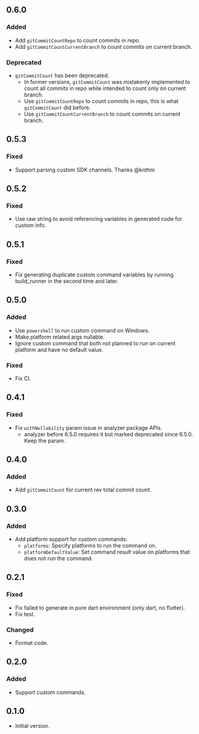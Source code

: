 ## 0.6.0

### Added

- Add `gitCommitCountRepo` to count commits in repo.
- Add `gitCommitCountCurrentBranch` to count commits on current branch.

### Deprecated

- `gitCommitCount` has been deprecated.
  - In former versions, `gitCommitCount` was mistakenly implemented to count all commits in repo while intended to count only on current branch.
  - Use `gitCommitCountRepo` to count commits in repo, this is what `gitCommitCount` did before.
  - Use `gitCommitCountCurrentBranch` to count commits on current branch.

## 0.5.3

### Fixed

- Support parsing custom SDK channels. Thanks @knthm

## 0.5.2

### Fixed

- Use raw string to avoid referencing variables in generated code for custom info.

## 0.5.1

### Fixed

- Fix generating duplicate custom command variables by running build_runner in the second time and later.

## 0.5.0

### Added

- Use `powershell` to run custom command on Windows.
- Make platform related args nullable.
- Ignore custom command that both not planned to run on current platform and have no default value.

### Fixed

- Fix CI.

## 0.4.1

### Fixed

- Fix `withNullability` param issue in analyzer package APIs.
  - analyzer before 6.5.0 requires it but marked deprecated since 6.5.0. Keep the param.

## 0.4.0

### Added

- Add `gitCommitCount` for current rev total commit count.

## 0.3.0

### Added

- Add platform support for custom commands:
  - `platforms`: Specify platforms to run the command on.
  - `platformDefaultValue`: Set command result value on platforms that does not run the command.

## 0.2.1

### Fixed

- Fix failed to generate in pure dart environment (only dart, no flutter).
- Fix test.

### Changed

- Format code.

## 0.2.0

### Added

- Support custom commands.

## 0.1.0

- Initial version.
